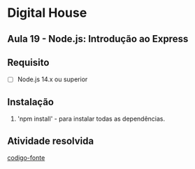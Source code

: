 # Digital House

## Aula 19 - Node.js: Introdução ao Express

## Requisito

- [ ] Node.js 14.x ou superior


## Instalação

1. 'npm install' - para instalar todas as dependências.

## Atividade resolvida

[codigo-fonte](./codigo-fonte)